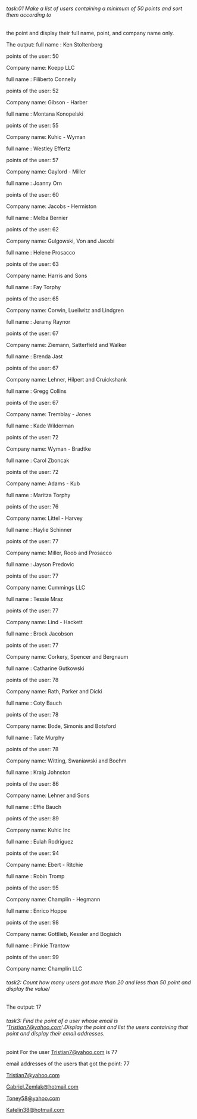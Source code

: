 ###### task:01 Make a list of users containing a minimum of 50 points and sort them according to
the point and display their full name, point, and company name only.

The output:
full name : Ken Stoltenberg

points of the user: 50

Company name: Koepp LLC



full name : Filiberto Connelly

points of the user: 52

Company name: Gibson - Harber



full name : Montana Konopelski

points of the user: 55

Company name: Kuhic - Wyman



full name : Westley Effertz

points of the user: 57

Company name: Gaylord - Miller



full name : Joanny Orn

points of the user: 60

Company name: Jacobs - Hermiston



full name : Melba Bernier

points of the user: 62

Company name: Gulgowski, Von and Jacobi



full name : Helene Prosacco

points of the user: 63

Company name: Harris and Sons



full name : Fay Torphy

points of the user: 65

Company name: Corwin, Lueilwitz and Lindgren



full name : Jeramy Raynor

points of the user: 67

Company name: Ziemann, Satterfield and Walker



full name : Brenda Jast

points of the user: 67

Company name: Lehner, Hilpert and Cruickshank



full name : Gregg Collins

points of the user: 67

Company name: Tremblay - Jones



full name : Kade Wilderman

points of the user: 72

Company name: Wyman - Bradtke



full name : Carol Zboncak

points of the user: 72

Company name: Adams - Kub



full name : Maritza Torphy

points of the user: 76

Company name: Littel - Harvey



full name : Haylie Schinner

points of the user: 77

Company name: Miller, Roob and Prosacco



full name : Jayson Predovic

points of the user: 77

Company name: Cummings LLC



full name : Tessie Mraz

points of the user: 77

Company name: Lind - Hackett



full name : Brock Jacobson

points of the user: 77

Company name: Corkery, Spencer and Bergnaum



full name : Catharine Gutkowski

points of the user: 78

Company name: Rath, Parker and Dicki



full name : Coty Bauch

points of the user: 78

Company name: Bode, Simonis and Botsford



full name : Tate Murphy

points of the user: 78

Company name: Witting, Swaniawski and Boehm



full name : Kraig Johnston

points of the user: 86

Company name: Lehner and Sons



full name : Effie Bauch

points of the user: 89

Company name: Kuhic Inc



full name : Eulah Rodriguez

points of the user: 94

Company name: Ebert - Ritchie



full name : Robin Tromp

points of the user: 95

Company name: Champlin - Hegmann



full name : Enrico Hoppe

points of the user: 98

Company name: Gottlieb, Kessler and Bogisich



full name : Pinkie Trantow

points of the user: 99

Company name: Champlin LLC



###### task2: Count how many users got more than 20 and less than 50 point and display the value/

The output:
17

###### task3: Find the point of a user whose email is 'Tristian7@yahoo.com'.Display the point and list the users containing that point and display their email addresses.


point For the  user Tristian7@yahoo.com  is 77

email addresses of the users that got the point: 77

Tristian7@yahoo.com

Gabriel.Zemlak@hotmail.com

Toney58@yahoo.com

Katelin38@hotmail.com
